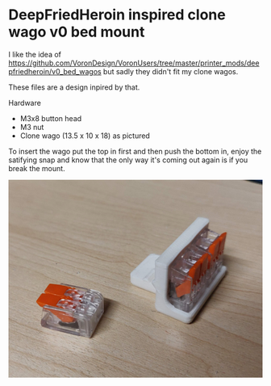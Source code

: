 # DeepFriedHeroin inspired clone wago v0 bed mount
I like the idea of https://github.com/VoronDesign/VoronUsers/tree/master/printer_mods/deepfriedheroin/v0_bed_wagos but sadly they didn't fit my clone wagos.

These files are a design inpired by that.

Hardware
 - M3x8 button head
 - M3 nut
 - Clone wago (13.5 x 10 x 18) as pictured

To insert the wago put the top in first and then push the bottom in, enjoy
the satifying snap and know that the only way it's coming out again is
if you break the mount.

![Clone Wago for 0.1](Images/CloneWago.jpg)


